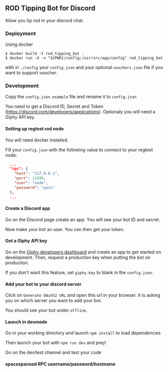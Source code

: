 ## ROD Tipping Bot for Discord

Allow you tip rod in your discord chat.

### Deployment

Using docker
```
$ docker build -t rod_tipping_bot .
$ docker run -d -v "${PWD}/config:/usr/src/app/config" rod_tipping_bot
```

with in `./config` your `config.json` and your optional `vouchers.json` file if you want to support voucher.

### Development

Copy the `config.json.example` file and rename it to `config.json`

You need to get a Discord ID, Secret and Token (https://discord.com/developers/applications). Optionaly you will need a Giphy API key.

#### Setting up regtest rod node

You will need docker installed.

Fill your `config.json` with the following value to connect to your regtest node:
```json
  ...
  "rpc": {
    "host": "127.0.0.1",
    "port": 11999,
    "user": "node",
    "password": "pass"
  },
  ...
```

#### Create a Discord app

Go on the Discord page create an app. You will see your bot ID and secret.

Now make your bot an user. You can then get your token.

#### Get a Giphy API key

Go on the [Giphy developers dashboard](https://developers.giphy.com/dashboard/) and create an app to get started on development. Then, request a production key when putting the bot on production.

If you don't want this feature, set `giphy.key` to blank in the `config.json`.

#### Add your bot to your discord server

Click on `Generate OAuth2 URL` and open this url in your browser. It is asking you on which server you want to add your bot.

You should see your bot under `offline`.

#### Launch in devmode

Go in your working directory and launch `npm install` to load dependencies

Then launch your bot with `npm run dev` and prey!

Go on the dev/test channel and test your code

#### spacexpansed RPC username/password/hostname

